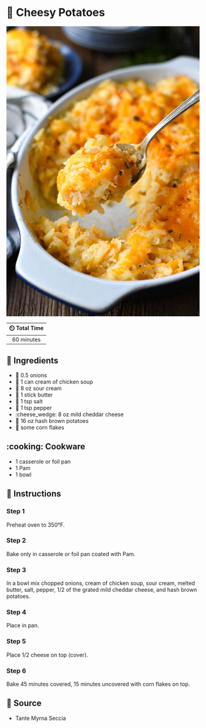 # :potato: Cheesy Potatoes

![Cheesy Potatoes](../assets/images/cheesy-potatoes.jpg)

| :timer_clock: Total Time |
|:-----------------------: |
| 60 minutes |

## :salt: Ingredients

- :onion: 0.5 onions
- :canned_food: 1 can cream of chicken soup
- :rice: 8 oz sour cream
- :butter: 1 stick butter
- :salt: 1 tsp salt
- :salt: 1 tsp pepper
- :cheese_wedge: 8 oz mild cheddar cheese
- :potato: 16 oz hash brown potatoes
- :bowl_with_spoon: some corn flakes

## :cooking: Cookware

- 1 casserole or foil pan
- 1 Pam
- 1 bowl

## :pencil: Instructions

### Step 1

Preheat oven to 350°F.

### Step 2

Bake only in casserole or foil pan coated with Pam.

### Step 3

In a bowl mix chopped onions, cream of chicken soup, sour cream, melted butter, salt, pepper, 1/2 of the grated mild
cheddar cheese, and hash brown potatoes.

### Step 4

Place in pan.

### Step 5

Place 1/2 cheese on top (cover).

### Step 6

Bake 45 minutes covered, 15 minutes uncovered with corn flakes on top.

## :link: Source

- Tante Myrna Seccia
